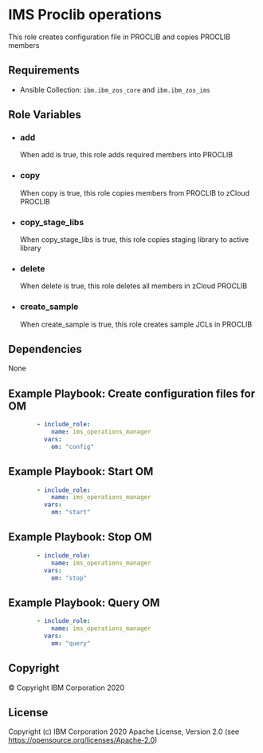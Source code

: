 IMS Proclib operations
=========

This role creates configuration file in PROCLIB and copies PROCLIB members

Requirements
------------

* Ansible Collection: `ibm.ibm_zos_core` and `ibm.ibm_zos_ims`


Role Variables
--------------

- ### **add**
  When add is true, this role adds required members into PROCLIB

- ### **copy**
  When copy is true, this role copies members from PROCLIB to zCloud PROCLIB

- ### **copy_stage_libs**
  When copy_stage_libs is true, this role copies staging library to active library

- ### **delete**
  When delete is true, this role deletes all members in zCloud PROCLIB

- ### **create_sample**
  When create_sample is true, this role creates sample JCLs in PROCLIB


Dependencies
------------

None

Example Playbook: Create configuration files for OM
----------------

```yaml 
        - include_role:
            name: ims_operations_manager
          vars:
            om: "config"
```

Example Playbook: Start OM
----------------

```yaml 
        - include_role:
            name: ims_operations_manager
          vars:
            om: "start"
```

Example Playbook: Stop OM
----------------

```yaml 
        - include_role:
            name: ims_operations_manager
          vars:
            om: "stop"
```

Example Playbook: Query OM
----------------

```yaml 
        - include_role:
            name: ims_operations_manager
          vars:
            om: "query"
```

## Copyright

© Copyright IBM Corporation 2020

License
-------

Copyright (c) IBM Corporation 2020 Apache License, Version 2.0 (see https://opensource.org/licenses/Apache-2.0)


